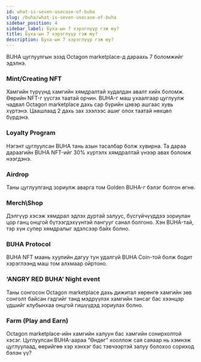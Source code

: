 ```yaml
---
id: what-is-seven-usecase-of-buha
slug: /buha/what-is-seven-usecase-of-buha
sidebar_position: 4
sidebar_label: Буха-ын 7 хэрэглүүр гэж юу?
title: Буха-ын 7 хэрэглүүр гэж юу?
description: Буха-ын 7 хэрэглүүр гэж юу?
---
```

BUHA цуглуулгын эзэд Octagon marketplace-д дараахь 7 боломжийг эдэлнэ.
### Mint/Creating NFT
Хамгийн түрүүнд хамгийн хямдралтай худалдан авалт хийх боломж. Өөрийн NFT-г үүсгэх таатай орчин. BUHA-г маш ухаалгаар цуглуулж чадвал Octagon marketplace дахь сар бүрийн цэвэр ашгаас хувь хүртэнэ. Цаашлаад 2 дахь зах зээлээс ашиг олох таатай нөхцөл бүрдэнэ.
### Loyalty Program
Нэгэнт цуглуулсан BUHА тань азын тасалбар болж хувирна. Та дараа дараагийн BUHA NFT-ийг 30% хүртэлх хямдралтай үнээр авах боломж нээгдэнэ.
### Airdrop
Таны цуглуулганд зориулж аварга том Golden BUHA-г бэлэг болгон өгнө.
### Merch\Shop
Дэлгүүр хэсэж хямдрал эдлэх дуртай залуус, бүсгүйчүүддээ зориулан цор ганц онцгой бүтээгдэхүүнтэй лангууг санал болгоно. Хэн BUHA-тай, тэр хүн супер хямдралыг эдэлсээр байх болно.
### BUHA Protocol
BUHA NFT маань хуулийн дагуу тун удалгүй BUHA Coin-той болж бодит хэрэглээнд маш том алхмаар ойртоно.
### ‘ANGRY RED BUHA’ Night event
Таны сонгосон Octagon marketplace дахь дижитал хөрөнгө хамгийн зөв сонголт байсан гэдгийг танд мэдрүүлэх хамгийн тансаг бас хээнцэр үдшийг клубынхаа онцгой гишүүдэд зориулах болно.
### Farm (Play and Earn)
Octagon marketplace-ийн хамгийн халуун бас хамгийн сонирхолтой хэсэг. Цуглуулсан BUHA-аараа “Өндөг” хооллож сая саяаар нь хэмнэж цуглуулаад, өөрийгөө хэр хэнхэг бас тэвчээртэй залуу болохоо сориход бэлэн үү?
